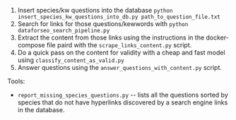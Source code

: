1) Insert species/kw questions into the database `python insert_species_kw_questions_into_db.py path_to_question_file.txt`
2) Search for links for those questions/kewwords with `python dataforseo_search_pipeline.py`
3) Extract the content from those links using the instructions in the docker-compose file paird with the `scrape_links_content.py` script.
4) Do a quick pass on the content for validity with a cheap and fast model using `classify_content_as_valid.py`
5) Answer questions using the `answer_questions_with_content.py` script.

Tools:
- `report_missing_species_questions.py` -- lists all the questions sorted by species that do not have hyperlinks discovered by a search engine links in the database.
